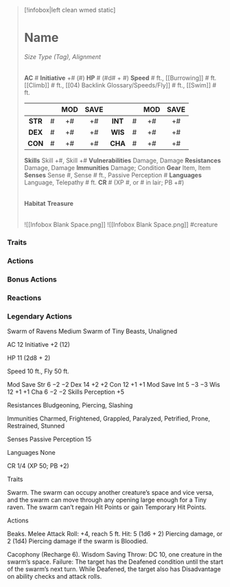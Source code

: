 > [!infobox|left clean wmed static]
> # Name
> *Size Type (Tag), Alignment*
> 
> | |
> | - |
> **AC** # **Initiative** +# (#)
> **HP** # (#d# + #)
> **Speed** # ft., [[Burrowing]] # ft. [[Climb]] # ft., [[04) Backlink Glossary/Speeds/Fly]] # ft., [[Swim]] # ft.
> 
> | | | MOD | SAVE | | | MOD | SAVE |
> | :-: | :-: | :-: | :-: | :-: | :-: | :-: | :-: |
> | **STR** | # | +# | +# | **INT** | # | +# | +# | 
> | **DEX** | # | +# | +# | **WIS** | # | +# | +# |
> | **CON** | # | +# | +# | **CHA** | # | +# | +# |
> **Skills** Skill +#, Skill +#
> **Vulnerabilities** Damage, Damage
> **Resistances** Damage, Damage
> **Immunities** Damage; Condition
> **Gear** Item, Item
> **Senses** Sense #, Sense # ft., Passive Perception #
> **Languages** Language, Telepathy # ft.
> **CR** # (XP #, or # in lair; PB +#)
>
> | |
> | - |
> **Habitat**
> **Treasure**
> 
> | |
> | - |
> ![[Infobox Blank Space.png]]
> ![[Infobox Blank Space.png]]
> #creature 


### Traits
### Actions
### Bonus Actions
### Reactions
### Legendary Actions
Swarm of Ravens
Medium Swarm of Tiny Beasts, Unaligned

AC 12 Initiative +2 (12)

HP 11 (2d8 + 2)

Speed 10 ft., Fly 50 ft.

Mod	Save
Str	6	−2	−2
Dex	14	+2	+2
Con	12	+1	+1
Mod	Save
Int	5	−3	−3
Wis	12	+1	+1
Cha	6	−2	−2
Skills Perception +5

Resistances Bludgeoning, Piercing, Slashing

Immunities Charmed, Frightened, Grappled, Paralyzed, Petrified, Prone, Restrained, Stunned

Senses Passive Perception 15

Languages None

CR 1/4 (XP 50; PB +2)

Traits

Swarm. The swarm can occupy another creature’s space and vice versa, and the swarm can move through any opening large enough for a Tiny raven. The swarm can’t regain Hit Points or gain Temporary Hit Points.

Actions

Beaks. Melee Attack Roll: +4, reach 5 ft. Hit: 5 (1d6 + 2) Piercing damage, or 2 (1d4) Piercing damage if the swarm is Bloodied.

Cacophony (Recharge 6). Wisdom Saving Throw: DC 10, one creature in the swarm’s space. Failure: The target has the Deafened condition until the start of the swarm’s next turn. While Deafened, the target also has Disadvantage on ability checks and attack rolls.
